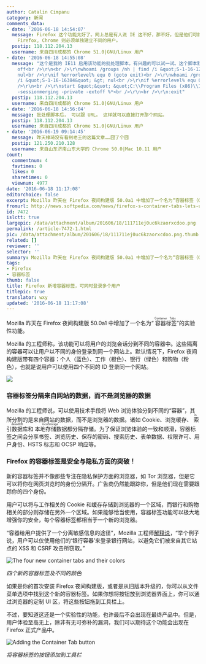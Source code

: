 ```yaml
---
author: Catalin Cimpanu
category: 新闻
comments_data:
- date: '2016-06-18 14:54:07'
  message: Firefox 这个功能太好了。网上总是有人说 IE 这不好，那不好。但是他们可能不知道的是，自 IE8 开始支持会话隔离技术，就是说同一个用户可以用该功能同时登录在相同的站点用不同的用户登录。而
    Firefox, Chrome 则必须单独建立不同的用户。
  postip: 118.112.204.13
  username: 来自四川成都的 Chrome 51.0|GNU/Linux 用户
- date: '2016-06-18 14:55:08'
  message: "这个是我的 IE11 启用该功能的批处理脚本。有兴趣的可以试一试。这个脚本默认启用隐私模式，不需要的自己改。<br />\r\n<br />\r\n@echo
    off<br />\r\n<br />\r\nwhoami /groups /nh | find /i &quot;S-1-16-12288&quot; &gt;
    nul<br />\r\nif %errorlevel% equ 0 (goto exit)<br />\r\nwhoami /groups /nh | find
    /i &quot;S-1-16-16384&quot; &gt; nul<br />\r\nif %errorlevel% equ 0 (goto exit)<br
    />\r\n<br />\r\nstart &quot;&quot; &quot;C:\\Program Files (x86)\\Internet Explorer\\iexplore.exe&quot;&nbsp;&nbsp;-noframemerging
    -sessionmerging -private -extoff %*<br />\r\n<br />\r\n:exit"
  postip: 118.112.204.13
  username: 来自四川成都的 Chrome 51.0|GNU/Linux 用户
- date: '2016-06-18 14:56:04'
  message: 批处理脚本后， 可以跟 URL。 这样就可以直接打开那个网站。
  postip: 118.112.204.13
  username: 来自四川成都的 Chrome 51.0|GNU/Linux 用户
- date: '2016-06-19 09:14:45'
  message: 昨天棣琦没有看到老王的这篇文章……囧了个囧
  postip: 121.250.210.128
  username: 来自山东济南山东大学的 Chrome 50.0|Mac 10.11 用户
count:
  commentnum: 4
  favtimes: 0
  likes: 0
  sharetimes: 0
  viewnum: 4977
date: '2016-06-18 11:17:08'
editorchoice: false
excerpt: Mozilla 昨天在 Firefox 夜间构建版 50.0a1 中增加了一个名为“容器标签（Container Tabs）”的实验性功能。
fromurl: http://news.softpedia.com/news/firefox-s-container-tabs-lets-users-login-with-different-ids-on-the-same-site-505386.shtml
id: 7472
islctt: true
largepic: /data/attachment/album/201606/18/111711ej0uc6kzaorxcdoo.png
permalink: /article-7472-1.html
pic: /data/attachment/album/201606/18/111711ej0uc6kzaorxcdoo.png.thumb.jpg
related: []
reviewer: ''
selector: ''
summary: Mozilla 昨天在 Firefox 夜间构建版 50.0a1 中增加了一个名为“容器标签（Container Tabs）”的实验性功能。
tags:
- Firefox
- 容器标签
thumb: false
title: Firefox 新增容器标签，可同时登录多个用户
titlepic: true
translator: wxy
updated: '2016-06-18 11:17:08'
---
```


Mozilla 昨天在 Firefox 夜间构建版 50.0a1 中增加了一个名为“<ruby> 容器标签 <rp>  （ </rp> <rt>  Container Tabs </rt> <rp>  ） </rp></ruby>”的实验性功能。


Mozilla 的工程师称，该功能可以将用户的浏览会话分到不同的容器中。这些隔离的容器可以让用户以不同的身份登录到同一个网站上。默认情况下，Firefox 夜间构建版带有四个容器：个人（蓝色）、工作（橙色）、银行（绿色）和购物（粉色），也就是说用户可以使用四个不同的 ID 登录同一个网站。


![](/data/attachment/album/201606/18/111711ej0uc6kzaorxcdoo.png)


### 容器标签分隔来自网站的数据，而不是浏览器的数据


Mozilla 的工程师说，可以使用技术手段将 Web 浏览体验分到不同的“容器”，其所分割的是来自网站的数据，而不是浏览器的数据。诸如 Cookie、浏览缓存、<ruby> 索引数据库 <rp>  （ </rp> <rt>  indexedDB </rt> <rp>  ） </rp></ruby>和<ruby> 本地存储数据 <rp>  （ </rp> <rt>  localStorage </rt> <rp>  ） </rp></ruby>都分隔存储。为了保证浏览体验的一致和顺滑，容器标签之间会分享书签、浏览历史、保存的密码、搜索历史、表单数据、权限许可、用户身份、HSTS 标志和 OCSP 响应等。


### Firefox 的容器标签是安全与隐私方面的突破！


新的容器标签并不像那些专注在隐私保护方面的浏览器，如 Tor 浏览器，但是它可以将你在网页浏览时的身份分隔开。广告商仍然能跟踪你，但是他们现在需要跟踪你的四个身份。


用户可以将与工作相关的 Cookie 和缓存存储到浏览器的一个区域，而银行和购物相关的部分则存储在另外一个区域。如果能够恰当使用，容器标签功能可以极大地增强你的安全，每个容器标签都相当于一个新的浏览器。


“容器给用户提供了一个分离敏感信息的途径”，Mozilla 工程师[解释说](https://blog.mozilla.org/tanvi/2016/06/16/contextual-identities-on-the-web/)，“举个例子说，用户可以仅使用他们的‘银行容器’来登录银行网站，以避免它们被来自其它站点的 XSS 和 CSRF 攻击所窃取。”


![The four new container tabs and their colors](/data/attachment/album/201606/18/111711aw4u278w74z4b8gt.jpg "The four new container tabs and their colors")


*四个新的容器标签及不同的颜色*


如果是你的首次安装 Firefox 夜间构建版，或者是从旧版本升级的，你可以从文件菜单选项中找到这个新的容器标签。如果你想将按钮放到浏览器界面上，你可以通过浏览器的定制 UI 区，将这些按钮拖到工具栏上。


不过，要知道这还是一个实验性的功能，也许最后不会出现在最终产品中。但是，用户体验至高无上，除非有无可弥补的漏洞，我们可以期待这个功能会出现在 Firefox 正式产品中。


![Adding the Container Tab button](/data/attachment/album/201606/18/111712rehe4km4k5mkekhc.jpg "Adding the Container Tab button")


*将容器标签的按钮添加到工具栏*